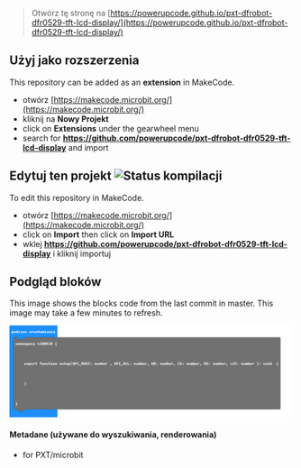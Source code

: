 
> Otwórz tę stronę na [https://powerupcode.github.io/pxt-dfrobot-dfr0529-tft-lcd-display/](https://powerupcode.github.io/pxt-dfrobot-dfr0529-tft-lcd-display/)

## Użyj jako rozszerzenia

This repository can be added as an **extension** in MakeCode.

* otwórz [https://makecode.microbit.org/](https://makecode.microbit.org/)
* kliknij na **Nowy Projekt**
* click on **Extensions** under the gearwheel menu
* search for **https://github.com/powerupcode/pxt-dfrobot-dfr0529-tft-lcd-display** and import

## Edytuj ten projekt ![Status kompilacji](https://github.com/powerupcode/pxt-dfrobot-dfr0529-tft-lcd-display/workflows/MakeCode/badge.svg)

To edit this repository in MakeCode.

* otwórz [https://makecode.microbit.org/](https://makecode.microbit.org/)
* click on **Import** then click on **Import URL**
* wklej **https://github.com/powerupcode/pxt-dfrobot-dfr0529-tft-lcd-display** i kliknij importuj

## Podgląd bloków

This image shows the blocks code from the last commit in master.
This image may take a few minutes to refresh.

![Renderowany widok bloków](https://github.com/powerupcode/pxt-dfrobot-dfr0529-tft-lcd-display/raw/master/.github/makecode/blocks.png)

#### Metadane (używane do wyszukiwania, renderowania)

* for PXT/microbit
<script src="https://makecode.com/gh-pages-embed.js"></script><script>makeCodeRender("{{ site.makecode.home_url }}", "{{ site.github.owner_name }}/{{ site.github.repository_name }}");</script>
